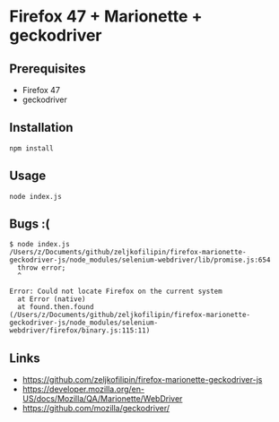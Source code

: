 # Firefox 47 + Marionette + geckodriver

## Prerequisites

- Firefox 47
- geckodriver

## Installation

    npm install

## Usage

    node index.js

## Bugs :(

    $ node index.js 
    /Users/z/Documents/github/zeljkofilipin/firefox-marionette-geckodriver-js/node_modules/selenium-webdriver/lib/promise.js:654
      throw error;
      ^

    Error: Could not locate Firefox on the current system
      at Error (native)
      at found.then.found (/Users/z/Documents/github/zeljkofilipin/firefox-marionette-geckodriver-js/node_modules/selenium-webdriver/firefox/binary.js:115:11)

## Links

- https://github.com/zeljkofilipin/firefox-marionette-geckodriver-js
- https://developer.mozilla.org/en-US/docs/Mozilla/QA/Marionette/WebDriver
- https://github.com/mozilla/geckodriver/
